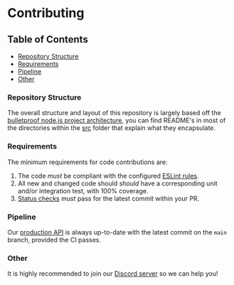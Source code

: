 # Contributing <!-- omit in toc -->

## Table of Contents <!-- omit in toc -->

- [Repository Structure](#repository-structure)
- [Requirements](#requirements)
- [Pipeline](#pipeline)
- [Other](#other)


### Repository Structure

The overall structure and layout of this repository is largely based off the [bulletproof node.js project architecture](https://www.softwareontheroad.com/ideal-nodejs-project-structure/#folder), you can find README's in most of the directories within the [src](../src/) folder that explain what they encapsulate.

### Requirements

The minimum requirements for code contributions are:

1. The code _must_ be compliant with the configured [ESLint rules](../.eslintrc.json).
2. All new and changed code should _should_ have a corresponding unit and/or integration test, with 100% coverage.
3. [Status checks](https://docs.github.com/en/pull-requests/collaborating-with-pull-requests/collaborating-on-repositories-with-code-quality-features/about-status-checks) _must_ pass for the latest commit within your PR.

### Pipeline

Our [production API](https://registry.uoa-discords.com) is always up-to-date with the latest commit on the `main` branch, provided the CI passes.

### Other

It is highly recommended to join our [Discord server](https://discord.gg/XmdRWSCy2U) so we can help you!

